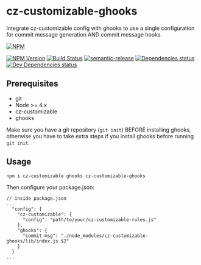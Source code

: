 # cz-customizable-ghooks

Integrate cz-customizable config with ghooks to use a single configuration for commit message generation AND commit message hooks.

[![NPM](https://nodei.co/npm/cz-customizable-ghooks.png?downloads=true)](https://npmjs.org/package/cz-customizable-ghooks)

[![NPM Version](https://img.shields.io/npm/v/cz-customizable-ghooks.svg?style=flat-square)](http://npm.im/cz-customizable-ghooks)
[![Build Status](https://travis-ci.org/uglow/cz-customizable-ghooks.svg?branch=master)](https://travis-ci.org/uglow/cz-customizable-ghooks)
[![semantic-release](https://img.shields.io/badge/%20%20%F0%9F%93%A6%F0%9F%9A%80-semantic--release-e10079.svg)](https://github.com/semantic-release/semantic-release)
[![Dependencies status](https://david-dm.org/uglow/cz-customizable-ghooks/status.svg?theme=shields.io)](https://david-dm.org/uglow/cz-customizable-ghooks#info=dependencies)
[![Dev Dependencies status](https://david-dm.org/uglow/cz-customizable-ghooks/dev-status.svg?theme=shields.io)](https://david-dm.org/uglow/cz-customizable-ghooks#info=devDependencies)


## Prerequisites

- git
- Node >= 4.x
- cz-customizable
- ghooks

Make sure you have a git repository (`git init`) BEFORE installing ghooks, otherwise you have to take extra steps if you install ghooks before running `git init`.

## Usage

```
npm i cz-customizable ghooks cz-customizable-ghooks
```

Then configure your package.json:

```
// inside package.json
...
  "config": {
    "cz-customizable": {
      "config": "path/to/your/cz-customizable-rules.js"
    },
    "ghooks": {
      "commit-msg": "./node_modules/cz-customizable-ghooks/lib/index.js $2"
    }
  }
...
```
